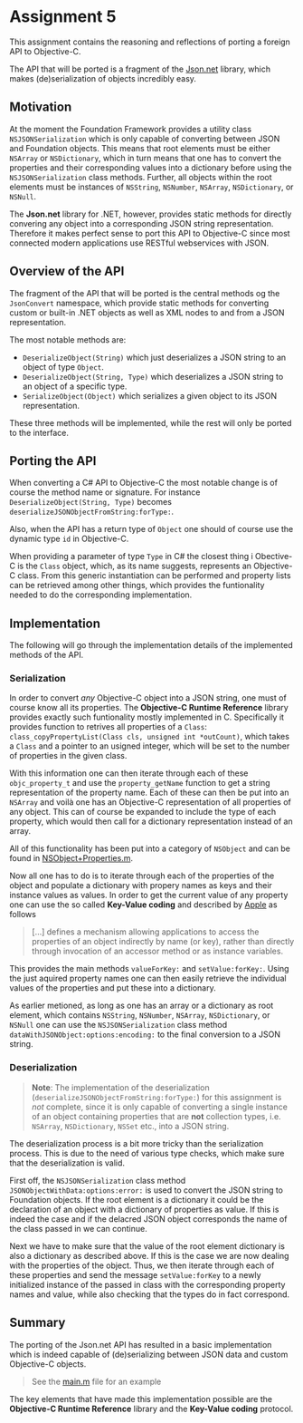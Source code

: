 Assignment 5
============

This assignment contains the reasoning and reflections of porting a foreign API to Objective-C.

The API that will be ported is a fragment of the [Json.net](http://james.newtonking.com/projects/json/help/html/Methods_T_Newtonsoft_Json_JsonConvert.htm) library, which makes (de)serialization of objects incredibly easy.

Motivation
----------

At the moment the Foundation Framework provides a utility class `NSJSONSerialization` which is only capable of converting between JSON and Foundation objects. This means that root elements must be either `NSArray` or `NSDictionary`, which in turn means that one has to convert the properties and their corresponding values into a dictionary before using the `NSJSONSerialization` class methods. Further, all objects within the root elements must be instances of `NSString`, `NSNumber`, `NSArray`, `NSDictionary`, or `NSNull`.

The **Json.net** library for .NET, however, provides static methods for directly convering any object into a corresponding JSON string representation. Therefore it makes perfect sense to port this API to Objective-C since most connected modern applications use RESTful webservices with JSON.

Overview of the API
-------------------

The fragment of the API that will be ported is the central methods og the `JsonConvert` namespace, which provide static methods for converting custom or built-in .NET objects as well as XML nodes to and from a JSON representation.

The most notable methods are:

- `DeserializeObject(String)` which just deserializes a JSON string to an object of type `Object`. 
- `DeserializeObject(String, Type)` which deserializes a JSON string to an object of a specific type.
- `SerializeObject(Object)` which serializes a given object to its JSON representation.

These three methods will be implemented, while the rest will only be ported to the interface.

Porting the API
---------------

When converting a C# API to Objective-C the most notable change is of course the method name or signature. For instance `DeserializeObject(String, Type)` becomes `deserializeJSONObjectFromString:forType:`.

Also, when the API has a return type of `Object` one should of course use the dynamic type `id` in Objective-C.

When providing a parameter of type `Type` in C# the closest thing i Obective-C is the `Class` object, which, as its name suggests, represents an Objective-C class. From this generic instantiation can be performed and property lists can be retrieved among other things, which provides the funtionality needed to do the corresponding implementation.

Implementation
--------------
The following will go through the implementation details of the implemented methods of the API.

### Serialization

In order to convert *any* Objective-C object into a JSON string, one must of course know all its properties. The **Objective-C Runtime Reference** library provides exactly such funtionality mostly implemented in C. Specifically it provides function to retrives all properties of a `Class`: `class_copyPropertyList(Class cls, unsigned int *outCount)`, which takes a `Class` and a pointer to an usigned integer, which will be set to the number of properties in the given class.

With this information one can then iterate through each of these `objc_property_t` and use the `property_getName` function to get a string representation of the property name. Each of these can then be put into an `NSArray` and voilà one has an Objective-C representation of all properties of any object. This can of course be expanded to include the type of each property, which would then call for a dictionary representation instead of an array.

All of this functionality has been put into a category of `NSObject` and can be found in [NSObject+Properties.m](Assignment5/NSObject+Properties.m/).

Now all one has to do is to iterate through each of the properties of the object and populate a dictionary with propery names as keys and their instance values as values. In order to get the current value of any property one can use the so called **Key-Value coding** and described by [Apple](https://developer.apple.com/library/mac/#documentation/Cocoa/Conceptual/KeyValueCoding/Articles/KeyValueCoding.html) as follows

> […] defines a mechanism allowing applications to access the properties of an object indirectly by name (or key), rather than directly through invocation of an accessor method or as instance variables.

This provides the main methods `valueForKey:` and `setValue:forKey:`. Using the just aquired property names one can then easily retrieve the individual values of the properties and put these into a dictionary.

As earlier metioned, as long as one has an array or a dictionary as root element, which contains `NSString`, `NSNumber`, `NSArray`, `NSDictionary`, or `NSNull` one can use the `NSJSONSerialization` class method `dataWithJSONObject:options:encoding:` to the final conversion to a JSON string.


### Deserialization

> **Note**:
The implementation of the deserialization (`deserializeJSONObjectFromString:forType:`) for this assignment is *not* complete, since it is only capable of converting a single instance of an object containing properties that are **not** collection types, i.e. `NSArray`, `NSDictionary`, `NSSet` etc., into a JSON string.

The deserialization process is a bit more tricky than the serialization process. This is due to the need of various type checks, which make sure that the deserialization is valid.

First off, the `NSJSONSerialization` class method `JSONObjectWithData:options:error:` is used to convert the JSON string to Foundation objects. If the root element is a dictionary it could be the declaration of an object with a dictionary of properties as value. If this is indeed the case and if the delacred JSON object corresponds the name of the class passed in we can continue.

Next we have to make sure that the value of the root element dictionary is also a dictionary as described above. If this is the case we are now dealing with the properties of the object. Thus, we then iterate through each of these properties and send the message `setValue:forKey` to a newly initialized instance of the passed in class with the corresponding property names and value, while also checking that the types do in fact correspond.

Summary
-------
The porting of the Json.net API has resulted in a basic implementation which is indeed capable of (de)serializing between JSON data and custom Objective-C objects.

> See the [main.m](Assignment5/main.m/) file for an example

The key elements that have made this implementation possible are the **Objective-C Runtime Reference** library and the **Key-Value coding** protocol.